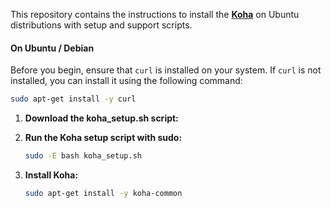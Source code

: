 This repository contains the instructions to install the **[Koha](https://koha-community.org/)** on Ubuntu distributions with setup and support scripts.

#### On Ubuntu / Debian

Before you begin, ensure that `curl` is installed on your system. If `curl` is not installed, you can install it using the following command:

```sh
sudo apt-get install -y curl
```

1. **Download the koha_setup.sh script:**

2. **Run the Koha setup script with sudo:**

   ```sh
   sudo -E bash koha_setup.sh
   ```

3. **Install Koha:**

   ```sh
   sudo apt-get install -y koha-common
   ```
